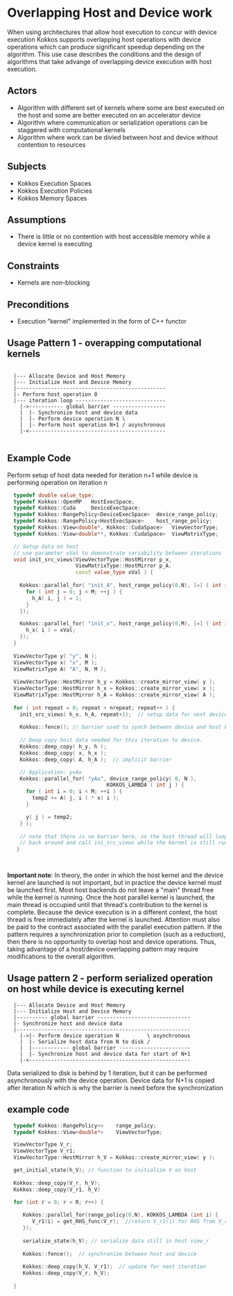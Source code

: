 # Overlapping Host and Device work 

When using architectures that allow host execution to concur with device execution Kokkos supports 
overlapping host operations with device operations which can produce significant speedup depending 
on the algorithm.  This use case describes the conditions and the design of algorithms that take advange of
overlapping device execution with host execution.

## Actors
 - Algorithm with different set of kernels where some are best executed on the host and some 
are better executed on an accelerator device
 - Algorithm where communication or serialization operations can be staggered with computational kernels
 - Algorithm where work can be divied between host and device without contention to resources
 
## Subjects
 - Kokkos Execution Spaces
 - Kokkos Execution Policies
 - Kokkos Memory Spaces

## Assumptions
 - There is little or no contention with host accessible memory while a device kernel is executing
    
## Constraints
 - Kernels are non-blocking
    
## Preconditions
 - Execution "kernel" implemented in the form of C++ functor
    
## Usage Pattern 1 - overapping computational kernels

```

  |--- Allocate Device and Host Memory
  |--- Initialize Host and Device Memory
  |------------------------------------------------
  |- Perform host operation 0
  |--- iteration loop -----------------------------
    |->----------- global barrier -----------------
    |  |- Synchronize host and device data
    |  |- Perform device operation N \
    |  |- Perform host operation N+1 / asynchronous
    |-<--------------------------------------------
       
```

## Example Code
Perform setup of host data needed for iteration n+1 while device is performing
operation on iteration n

```c++
  typedef double value_type;
  typedef Kokkos::OpenMP   HostExecSpace;
  typedef Kokkos::Cuda     DeviceExecSpace;
  typedef Kokkos::RangePolicy<DeviceExecSpace>  device_range_policy;
  typedef Kokkos::RangePolicy<HostExecSpace>    host_range_policy;
  typedef Kokkos::View<double*, Kokkos::CudaSpace>   ViewVectorType;
  typedef Kokkos::View<double**, Kokkos::CudaSpace>  ViewMatrixType;

  // Setup data on host  
  // use parameter xVal to demonstrate variability between iterations
  void init_src_views(ViewVectorType::HostMirror p_x,
                      ViewMatrixType::HostMirror p_A,
                      const value_type xVal ) {
    
    Kokkos::parallel_for( "init_A", host_range_policy(0,N), [=] ( int i ) {
      for ( int j = 0; j < M; ++j ) {
        h_A( i, j ) = 1;
      }
    });

    Kokkos::parallel_for( "init_x", host_range_policy(0,M), [=] ( int i ) {
      h_x( i ) = xVal;
    });
  }
  
  ViewVectorType y( "y", N );
  ViewVectorType x( "x", M );
  ViewMatrixType A( "A", N, M );
  
  ViewVectorType::HostMirror h_y = Kokkos::create_mirror_view( y );
  ViewVectorType::HostMirror h_x = Kokkos::create_mirror_view( x );
  ViewMatrixType::HostMirror h_A = Kokkos::create_mirror_view( A );
  
  for ( int repeat = 0; repeat < nrepeat; repeat++ ) {
    init_src_views( h_x, h_A, repeat+1);  // setup data for next device launch
  
    Kokkos::fence(); // barrier used to synch between device and host before copying data
    
    // Deep copy host data needed for this iteration to device.
    Kokkos::deep_copy( h_y, h );
    Kokkos::deep_copy( x, h_x );
    Kokkos::deep_copy( A, h_A );  // implicit barrier

    // Application: y=Ax
    Kokkos::parallel_for( "yAx", device_range_policy( 0, N ), 
                                KOKKOS_LAMBDA ( int j ) {
      for ( int i = 0; i < M; ++i ) {
        temp2 += A( j, i ) * x( i );
      }

      y( j ) = temp2;
    } );
    
    // note that there is no barrier here, so the host thread will loop
    // back around and call ini_src_views while the kernel is still running
   }

  
```

<b>Important note</b>:  In theory, the order in which the host kernel and the device kernel are
launched is not important, but in practice the device kernel must be launched first.  Most 
host backends do not leave a "main" thread free while the kernel is running.  Once the 
host parallel kernel is launched, the main thread is occupied until that thread's 
contribution to the kernel is complete.  Because the device execution is in a different context, 
the host thread is free immediately after the kernel is launched.  Attention must 
also be paid to the contract associated with the parallel execution pattern.  If the pattern
requires a synchronization prior to completion (such as a reduction), then there is no opportunity to 
overlap host and device operations.  Thus, taking advantage of a host/device
overlapping pattern may require modifications to the overall algorithm.


## Usage pattern 2 - perform serialized operation on host while device is executing kernel

```
  |--- Allocate Device and Host Memory
  |--- Initialize Host and Device Memory
  |---------- global barrier ------------------------------
  |- Synchronize host and device data
  |--------------------------------------------------------
    |->|- Perform device operation N         \ asynchronous
    |  |- Serialize host data from N to disk /
    |  |------------ global barrier -----------------------
    |  |- Synchronize host and device data for start of N+1
    |-<----------------------------------------------------

```

Data serialized to disk is behind by 1 iteration, but it can be performed 
asynchronously with the device operation.  Device data for N+1 is copied after
iteration N which is why the barrier is need before the synchronization

## example code

```c++
  typedef Kokkos::RangePolicy<>    range_policy;
  typedef Kokkos::View<double*>    ViewVectorType;

  ViewVectorType V_r;
  ViewVectorType V_r1;
  ViewVectorType::HostMirror h_V = Kokkos::create_mirror_view( y );

  get_initial_state(h_V); // function to initialize V on host
  
  Kokkos::deep_copy(V_r, h_V);
  Kokkos::deep_copy(V_r1, h_V)

  for (int r = 0; r < R; r++) {
  
     Kokkos::parallel_for(range_policy(0,N), KOKKOS_LAMBDA (int i) {
        V_r1(i) = get_RHS_func(V_r);  //return V_r1(i) for RHS from V_r
     });
  
     serialize_state(h_V); // serialize data still in host view_r
     
     Kokkos::fence();  // synchronize between host and device
     
     Kokkos::deep_copy(h_V, V_r1);  // update for next iteration
     Kokkos::deep_copy(V_r, h_V);
     
  }
```

